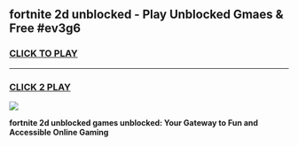 
## fortnite 2d unblocked - Play Unblocked Gmaes & Free #ev3g6
<h3>
<a href="https://news.freeplayer.one?title=fortnite_2d_unblocked&ref=26F">CLICK TO PLAY</a></h3>
<hr>

<h3>
<a href="https://news.freeplayer.one?title=fortnite_2d_unblocked&ref=26F">CLICK 2 PLAY</a>
  
</h3>

<a href="https://news.freeplayer.one?title=fortnite_2d_unblocked&ref=26F/"><img src="https://clearcache.store/games.png"></a>


**fortnite 2d unblocked games unblocked: Your Gateway to Fun and Accessible Online Gaming**
